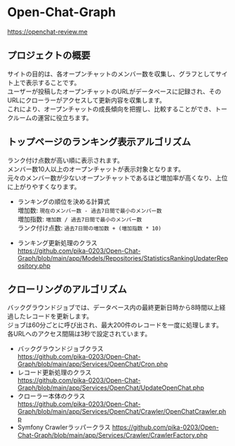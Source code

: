 # Open-Chat-Graph
https://openchat-review.me

## プロジェクトの概要
サイトの目的は、各オープンチャットのメンバー数を収集し、グラフとしてサイト上で表示することです。  
ユーザーが投稿したオープンチャットのURLがデータベースに記録され、そのURLにクローラーがアクセスして更新内容を収集します。  
これにより、オープンチャットの成長傾向を把握し、比較することができ、トークルームの運営に役立ちます。　　

## トップページのランキング表示アルゴリズム
ランク付け点数が高い順に表示されます。  
メンバー数10人以上のオープンチャットが表示対象となります。  
元々のメンバー数が少ないオープンチャットであるほど増加率が高くなり、上位に上がりやすくなります。  

* ランキングの順位を決める計算式  
増加数: `現在のメンバー数 - 過去7日間で最小のメンバー数`  
増加指数: `増加数 / 過去7日間で最小のメンバー数`  
ランク付け点数: `過去7日間の増加数 + (増加指数 * 10)`  

* ランキング更新処理のクラス  
https://github.com/pika-0203/Open-Chat-Graph/blob/main/app/Models/Repositories/StatisticsRankingUpdaterRepository.php

## クローリングのアルゴリズム
バックグラウンドジョブでは、データベース内の最終更新日時から8時間以上経過したレコードを更新します。  
ジョブは60分ごとに呼び出され、最大200件のレコードを一度に処理します。  
各URLへのアクセス間隔は3秒で設定されています。  

* バックグラウンドジョブクラス  
https://github.com/pika-0203/Open-Chat-Graph/blob/main/app/Services/OpenChat/Cron.php
* レコード更新処理のクラス  
https://github.com/pika-0203/Open-Chat-Graph/blob/main/app/Services/OpenChat/UpdateOpenChat.php
* クローラー本体のクラス  
https://github.com/pika-0203/Open-Chat-Graph/blob/main/app/Services/OpenChat/Crawler/OpenChatCrawler.php
* Symfony Crawlerラッパークラス
https://github.com/pika-0203/Open-Chat-Graph/blob/main/app/Services/Crawler/CrawlerFactory.php
